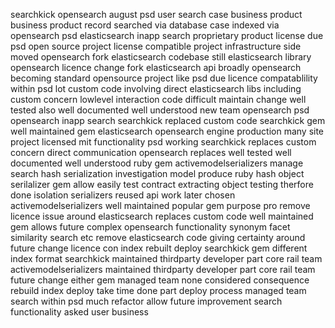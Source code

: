 searchkick opensearch august psd user search case business product business product record searched via database case indexed via opensearch psd elasticsearch inapp search proprietary product license due psd open source project license compatible project infrastructure side moved opensearch fork elasticsearch codebase still elasticsearch library opensearch licence change fork elasticsearch api broadly opensearch becoming standard opensource project like psd due licence compatablility within psd lot custom code involving direct elasticsearch libs including custom concern lowlevel interaction code difficult maintain change well tested also well documented well understood new team opensearch psd opensearch inapp search searchkick replaced custom code searchkick gem well maintained gem elasticsearch opensearch engine production many site project licensed mit functionality psd working searchkick replaces custom concern direct communication opensearch replaces well tested well documented well understood ruby gem activemodelserializers manage search hash serialization investigation model produce ruby hash object serilalizer gem allow easily test contract extracting object testing therfore done isolation serializers reused api work later chosen activemodelserializers well maintained popular gem purpose pro remove licence issue around elasticsearch replaces custom code well maintained gem allows future complex opensearch functionality synonym facet similarity search etc remove elasticsearch code giving certainty around future change licence con index rebuilt deploy searchkick gem different index format searchkick maintained thirdparty developer part core rail team activemodelserializers maintained thirdparty developer part core rail team future change either gem managed team none considered consequence rebuild index deploy take time done part deploy process managed team search within psd much refactor allow future improvement search functionality asked user business